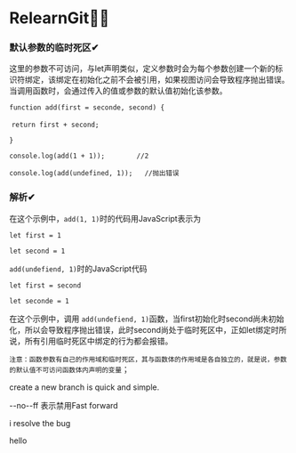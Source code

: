 # RelearnGit🤣🤣

### 默认参数的临时死区✔

这里的参数不可访问，与let声明类似，定义参数时会为每个参数创建一个新的标识符绑定，该绑定在初始化之前不会被引用，如果视图访问会导致程序抛出错误。当调用函数时，会通过传入的值或参数的默认值初始化该参数。

`function add(first = seconde, second) {`

​	`return first + second;`

`}`

`console.log(add(1 + 1));        //2`

`console.log(add(undefined, 1));   //抛出错误`

### 解析✔

在这个示例中，`add(1, 1)`时的代码用JavaScript表示为

`let first = 1`

`let second = 1`



`add(undefiend, 1)`时的JavaScript代码

`let first = second`

`let seconde = 1`

在这个示例中，调用 `add(undefiend, 1)`函数，当first初始化时second尚未初始化，所以会导致程序抛出错误，此时second尚处于临时死区中，正如let绑定时所说，所有引用临时死区中绑定的行为都会报错。



`注意：函数参数有自己的作用域和临时死区，其与函数体的作用域是各自独立的，就是说，参数的默认值不可访问函数体内声明的变量`；

create a new branch is quick and simple.

--no--ff 表示禁用Fast forward

i resolve the bug

hello 